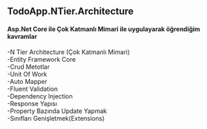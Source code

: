 <h2>TodoApp.NTier.Architecture</h2>
 <h4>Asp.Net Core ile Çok Katmanlı Mimari ile uygulayarak öğrendiğim kavramlar </h4>
 -N Tier Architecture (Çok Katmanlı Mimari)<br>
 -Entity Framework Core<br>
 -Crud Metotlar<br>
 -Unit Of Work<br>
 -Auto Mapper<br>
 -Fluent Validation<br>
 -Dependency Injection<br>
 -Response Yapısı<br>
 -Property Bazında Update Yapmak<br>
 -Sınıfları Genişletmek(Extensions)<br>

